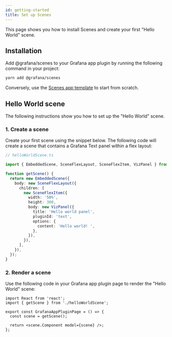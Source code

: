 ```yaml
---
id: getting-started
title: Set up Scenes
---
```


This page shows you how to install Scenes and create your first "Hello World" scene.

## Installation

Add @grafana/scenes to your Grafana app plugin by running the following command in your project:

```bash
yarn add @grafana/scenes
```

Conversely, use the [Scenes app template](https://github.com/grafana/scenes-app-template/generate) to start from scratch.

## Hello World scene

The following instructions show you how to set up the "Hello World" scene.

### 1. Create a scene

Create your first scene using the snippet below. The following code will create a scene that contains a Grafana Text panel within a flex layout:

```ts
// helloWorldScene.ts

import { EmbeddedScene, SceneFlexLayout, SceneFlexItem, VizPanel } from '@grafana/scenes';

function getScene() {
  return new EmbeddedScene({
    body: new SceneFlexLayout({
      children: [
        new SceneFlexItem({
          width: '50%',
          height: 300,
          body: new VizPanel({
            title: 'Hello world panel',
            pluginId: 'text',
            options: {
              content: 'Hello world! ',
            },
          }),
        }),
      ],
    }),
  });
}
```

### 2. Render a scene

Use the following code in your Grafana app plugin page to render the "Hello World" scene:

```tsx
import React from 'react';
import { getScene } from './helloWorldScene';

export const GrafanaAppPluginPage = () => {
  const scene = getScene();

  return <scene.Component model={scene} />;
};
```
